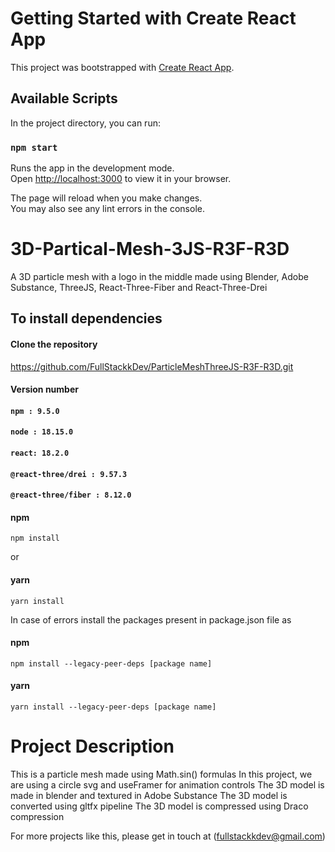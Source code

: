 # Getting Started with Create React App

This project was bootstrapped with [Create React App](https://github.com/facebook/create-react-app).

## Available Scripts

In the project directory, you can run:

### `npm start`

Runs the app in the development mode.\
Open [http://localhost:3000](http://localhost:3000) to view it in your browser.

The page will reload when you make changes.\
You may also see any lint errors in the console.

# 3D-Partical-Mesh-3JS-R3F-R3D

A 3D particle mesh with a logo in the middle made using Blender, Adobe Substance, ThreeJS, React-Three-Fiber and React-Three-Drei

## To install dependencies

#### Clone the repository

https://github.com/FullStackkDev/ParticleMeshThreeJS-R3F-R3D.git

#### Version number

#### `npm : 9.5.0`

#### `node : 18.15.0`

#### `react: 18.2.0`

#### `@react-three/drei : 9.57.3`

#### `@react-three/fiber : 8.12.0`

#### npm

`npm install`

or

#### yarn

`yarn install`

In case of errors install the packages present in package.json file as

#### npm

`npm install --legacy-peer-deps [package name]`

#### yarn

`yarn install --legacy-peer-deps [package name]`

# Project Description

This is a particle mesh made using Math.sin() formulas
In this project, we are using a circle svg and useFramer for animation controls
The 3D model is made in blender and textured in Adobe Substance
The 3D model is converted using gltfx pipeline
The 3D model is compressed using Draco compression

For more projects like this, please get in touch at
(fullstackkdev@gmail.com)
